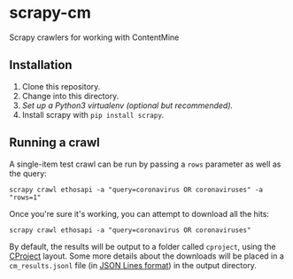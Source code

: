 # scrapy-cm
Scrapy crawlers for working with ContentMine

## Installation

1. Clone this repository. 
2. Change into this directory.
3. _Set up a Python3 virtualenv (optional but recommended)._
4. Install scrapy with `pip install scrapy`.

## Running a crawl

A single-item test crawl can be run by passing a `rows` parameter as well as the query:

    scrapy crawl ethosapi -a "query=coronavirus OR coronaviruses" -a "rows=1"

Once you're sure it's working, you can attempt to download all the hits:

    scrapy crawl ethosapi -a "query=coronavirus OR coronaviruses"

By default, the results will be output to a folder called `cproject`, using the [CProject](https://github.com/ContentMine/workshop-resources/blob/master/software-tutorials/cproject/README.md#what-is-a-cproject) layout. Some more details about the downloads will be placed in a `cm_results.jsonl` file (in [JSON Lines format](http://jsonlines.org/)) in the output directory.